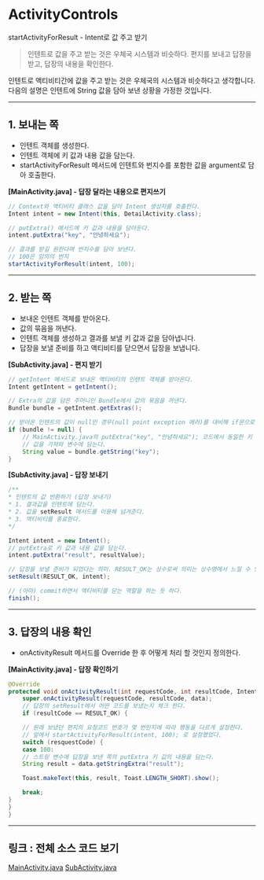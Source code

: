 # ActivityControls
startActivityForResult - Intent로 값 주고 받기

> 인텐트로 값을 주고 받는 것은 우체국 시스템과 비슷하다. 편지를 보내고 답장을 받고, 답장의 내용을 확인한다.

인텐트로 액티비티간에 값을 주고 받는 것은 우체국의 시스템과 비슷하다고 생각합니다. 다음의 설명은 인텐트에 String 값을 담아 보낸 상황을 가정한 것입니다.

* * *


## 1. 보내는 쪽
- 인텐트 객체를 생성한다.
- 인텐트 객체에 키 값과 내용 값을 담는다.
- startActivityForResult 메서드에 인텐트와 번지수를 포함한 값을 argument로 담아 호출한다.


**[MainActivity.java] - 답장 달라는 내용으로 편지쓰기**
```java
// Context와 액티비티 클래스 값을 담아 Intent 생성자를 호출한다.
Intent intent = new Intent(this, DetailActivity.class);

// putExtra() 메서드에 키 값과 내용을 담아둔다.
intent.putExtra("key", "안녕하세요");

// 결과를 받길 원한다며 번지수를 담아 보낸다.
// 100은 임의의 번지
startActivityForResult(intent, 100);
```
* * *


## 2. 받는 쪽
- 보내온 인텐트 객체를 받아온다.
- 값의 묶음을 꺼낸다.
- 인텐트 객체를 생성하고 결과를 보낼 키 값과 값을 담아냅니다.
- 답장을 보낼 준비를 하고 액티비티를 닫으면서 답장을 보냅니다.


**[SubActivity.java] - 편지 받기**
```java
// getIntent 메서드로 보내온 액티비티의 인텐트 객체를 받아온다.
Intent getIntent = getIntent();

// Extra의 값을 담은 주머니인 Bundle에서 값의 묶음을 꺼낸다.
Bundle bundle = getIntent.getExtras();

// 받아온 인텐트의 값이 null인 경우(null point exception 에러)를 대비해 if문으로 체크한다.
if (bundle != null) {
	// MainActivity.java의 putExtra("key", "안녕하세요"); 코드에서 동일한 키 값의 
	// 값을 가져와 변수에 담는다.
	String value = bundle.getString("key");
}
```

**[SubActivity.java] - 답장 보내기**
```java
/**
* 인텐트의 값 반환하기 (답장 보내기)
* 1. 결과값을 인텐트에 담는다.
* 2. 값을 setResult 메서드를 이용해 넘겨준다.
* 3. 액티비티를 종료한다.
*/

Intent intent = new Intent();
// putExtra로 키 값과 내용 값을 담는다.
intent.putExtra("result", resultValue);

// 답장을 보낼 준비가 되었다는 의미. RESULT_OK는 상수로써 의미는 상수명에서 느낄 수 있다.
setResult(RESULT_OK, intent);

// (아마) commit하면서 액티비티를 닫는 역할을 하는 듯 하다.
finish();

```

* * *


## 3. 답장의 내용 확인
- onActivityResult 메서드를 Override 한 후 어떻게 처리 할 것인지 정의한다.

**[MainActivity.java] - 답장 확인하기**
```java
@Override
protected void onActivityResult(int requestCode, int resultCode, Intent data) {
	super.onActivityResult(requestCode, resultCode, data);
	// 답장의 setResult에서 어떤 코드를 보냈는지 체크 한다.
	if (resultCode == RESULT_OK) {

	// 원래 보냈던 편지의 요청코드 번호가 몇 번인지에 따라 행동을 다르게 설정한다.
	// 앞에서 startActivityForResult(intent, 100); 로 설정했었다.
	switch (resquestCode) {
	case 100:
	// 스트링 변수에 답장을 보낸 쪽의 putExtra 키 값의 내용을 담는다.
	String result = data.getStringExtra("result");

	Toast.makeText(this, result, Toast.LENGTH_SHORT).show();

	break;
}
}
}

```

* * *

## 링크 : 전체 소스 코드 보기
[MainActivity.java](https://github.com/leejabba/ActivityControls/blob/master/app/src/main/java/com/heythisway/activitycontrol/MainActivity.java)
[SubActivity.java](https://github.com/leejabba/ActivityControls/blob/master/app/src/main/java/com/heythisway/activitycontrol/SubActivity.java)
